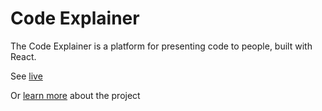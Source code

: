 # Code Explainer

The Code Explainer is a platform for presenting code to people, built
with React.

See [live](https://code-explainer.thewebmasterp.com/)

Or [learn more](https://thewebmasterp.com/projects/code-explainer) about
the project
